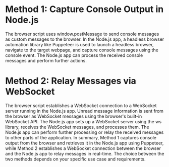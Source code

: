 # Method 1: Capture Console Output in Node.js

The browser script uses window.postMessage to send console messages as custom messages to the browser.
In the Node.js app, a headless browser automation library like Puppeteer is used to launch a headless browser, navigate to the target webpage, and capture console messages using the console event.
The Node.js app can process the received console messages and perform further actions.

# Method 2: Relay Messages via WebSocket

The browser script establishes a WebSocket connection to a WebSocket server running in the Node.js app.
Unread message information is sent from the browser as WebSocket messages using the browser's built-in WebSocket API.
The Node.js app sets up a WebSocket server using the ws library, receives the WebSocket messages, and processes them.
The Node.js app can perform further processing or relay the received messages to other parts of the application.
In summary, Method 1 captures console output from the browser and retrieves it in the Node.js app using Puppeteer, while Method 2 establishes a WebSocket connection between the browser and the Node.js app to relay messages in real-time. The choice between the two methods depends on your specific use case and requirements.
